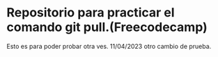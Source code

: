 # Repositorio para practicar el comando git pull.(Freecodecamp)

Esto es para poder probar otra ves.
11/04/2023 otro cambio de prueba.
